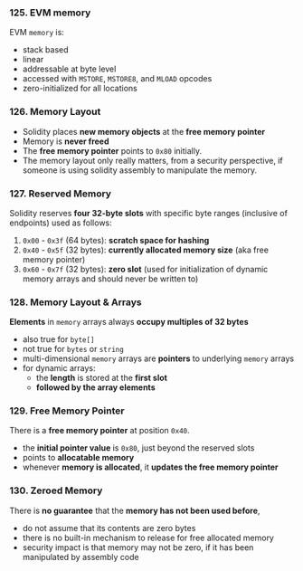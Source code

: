 ### 125. EVM memory

EVM `memory` is:
- stack based
- linear
- addressable at byte level
- accessed with `MSTORE`, `MSTORE8`, and `MLOAD` opcodes
- zero-initialized for all locations

### 126. Memory Layout

- Solidity places **new memory objects** at the **free memory pointer**
- Memory is **never freed**
- The **free memory pointer** points to `0x80` initially.
- The memory layout only really matters, from a security perspective, if someone is using solidity assembly to manipulate the memory.
### 127. Reserved Memory

Solidity reserves **four 32-byte slots** with specific byte ranges (inclusive of endpoints) used as follows:
1. `0x00` - `0x3f` (64 bytes): **scratch space for hashing**
2. `0x40` - `0x5f` (32 bytes): **currently allocated memory size** (aka free memory pointer)
3. `0x60` - `0x7f` (32 bytes): **zero slot** (used for initialization of dynamic memory arrays and should never be written to)

### 128. Memory Layout & Arrays

**Elements** in `memory` arrays always **occupy multiples of 32 bytes**
- also true for `byte[]`
- not true for `bytes` or `string`
- multi-dimensional `memory` arrays are **pointers** to underlying `memory` arrays
- for dynamic arrays:
    - the **length** is stored at the **first slot**
    - **followed by the array elements**

### 129. Free Memory Pointer

There is a **free memory pointer** at position `0x40`.
- the **initial pointer value** is `0x80`, just beyond the reserved slots
- points to **allocatable memory**
- whenever **memory is allocated**, it **updates the free memory pointer**

### 130. Zeroed Memory

There is **no guarantee** that the **memory has not been used before**,
- do not assume that its contents are zero bytes
- there is no built-in mechanism to release for free allocated memory
- security impact is that memory may not be zero, if it has been manipulated by assembly code
